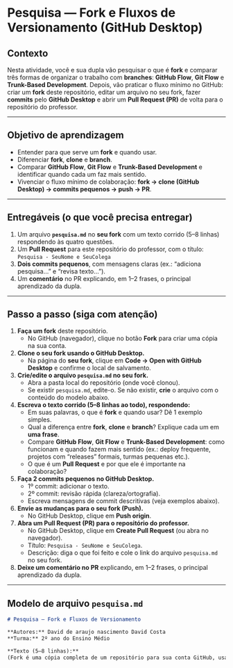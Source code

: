 # Pesquisa — Fork e Fluxos de Versionamento (GitHub Desktop)

## Contexto
Nesta atividade, você e sua dupla vão pesquisar o que é **fork** e comparar três formas de organizar o trabalho com **branches**: **GitHub Flow**, **Git Flow** e **Trunk-Based Development**. Depois, vão praticar o fluxo mínimo no GitHub: criar um **fork** deste repositório, editar um arquivo no seu fork, fazer **commits** pelo **GitHub Desktop** e abrir um **Pull Request (PR)** de volta para o repositório do professor.


---

## Objetivo de aprendizagem
- Entender para que serve um **fork** e quando usar.
- Diferenciar **fork**, **clone** e **branch**.
- Comparar **GitHub Flow**, **Git Flow** e **Trunk-Based Development** e identificar quando cada um faz mais sentido.
- Vivenciar o fluxo mínimo de colaboração: **fork → clone (GitHub Desktop) → commits pequenos → push → PR**.

---

## Entregáveis (o que você precisa entregar)
1. Um arquivo **`pesquisa.md`** no **seu fork** com um texto corrido (5–8 linhas) respondendo às quatro questões.
2. Um **Pull Request** para este repositório do professor, com o título:  
   `Pesquisa - SeuNome e SeuColega`
3. **Dois commits pequenos**, com mensagens claras (ex.: “adiciona pesquisa…” e “revisa texto…”).
4. Um **comentário** no PR explicando, em 1–2 frases, o principal aprendizado da dupla.

---

## Passo a passo (siga com atenção)
1. **Faça um fork** deste repositório.  
   - No GitHub (navegador), clique no botão **Fork** para criar uma cópia na sua conta.
2. **Clone o seu fork usando o GitHub Desktop.**  
   - Na página do **seu fork**, clique em **Code → Open with GitHub Desktop** e confirme o local de salvamento.
3. **Crie/edite o arquivo `pesquisa.md` no seu fork.**  
   - Abra a pasta local do repositório (onde você clonou).  
   - Se existir `pesquisa.md`, edite-o. Se não existir, **crie** o arquivo com o conteúdo do modelo abaixo.
4. **Escreva o texto corrido (5–8 linhas ao todo), respondendo:**
   - Em suas palavras, o que é **fork** e quando usar? Dê 1 exemplo simples.  
   - Qual a diferença entre **fork**, **clone** e **branch**? Explique cada um em **uma frase**.  
   - Compare **GitHub Flow**, **Git Flow** e **Trunk-Based Development**: como funcionam e quando fazem mais sentido (ex.: deploy frequente, projetos com “releases” formais, turmas pequenas etc.).  
   - O que é um **Pull Request** e por que ele é importante na colaboração?
5. **Faça 2 commits pequenos no GitHub Desktop.**  
   - 1º commit: adicionar o texto.  
   - 2º commit: revisão rápida (clareza/ortografia).  
   - Escreva mensagens de commit descritivas (veja exemplos abaixo).
6. **Envie as mudanças para o seu fork (Push).**  
   - No GitHub Desktop, clique em **Push origin**.
7. **Abra um Pull Request (PR) para o repositório do professor.**  
   - No GitHub Desktop, clique em **Create Pull Request** (ou abra no navegador).  
   - Título: `Pesquisa - SeuNome e SeuColega`.  
   - Descrição: diga o que foi feito e cole o link do arquivo `pesquisa.md` no seu fork.
8. **Deixe um comentário no PR** explicando, em 1–2 frases, o principal aprendizado da dupla.

---

## Modelo de arquivo `pesquisa.md`
```md
# Pesquisa — Fork e Fluxos de Versionamento

**Autores:** David de araujo nascimento David Costa
**Turma:** 2º ano do Ensino Médio

**Texto (5–8 linhas):**  
(Fork é uma cópia completa de um repositório para sua conta GitHub, usado para contribuir com projetos de terceiros sem afetar o original. Diferenciamos: fork (cópia para outra conta), clone (download para máquina local) e branch (ramificação dentro do mesmo repositório). Comparando fluxos, GitHub Flow é simples para deploy contínuo, Git Flow é estruturado para releases formais e Trunk-Based é ágil para integração constante. Pull Request é uma solicitação de mudança que permite revisão colaborativa, garantindo qualidade no código através do controle coletivo.)
